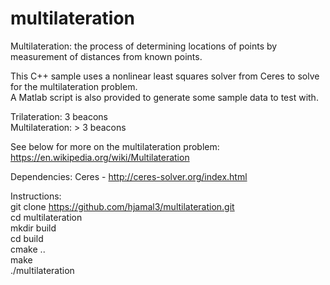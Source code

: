 # multilateration

Multilateration: the process of determining locations of points by measurement of distances from known points.

This C++ sample uses a nonlinear least squares solver from Ceres to solve for the multilateration problem.  
A Matlab script is also provided to generate some sample data to test with.

Trilateration: 3 beacons  
Multilateration: > 3 beacons  

See below for more on the multilateration problem:
https://en.wikipedia.org/wiki/Multilateration

Dependencies:
Ceres - http://ceres-solver.org/index.html  

Instructions:  
git clone https://github.com/hjamal3/multilateration.git  
cd multilateration  
mkdir build  
cd build  
cmake ..  
make  
./multilateration  
